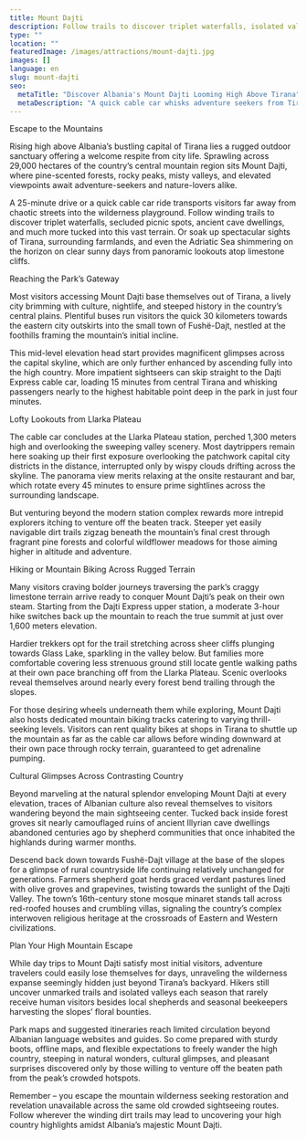 ```yaml
---
title: Mount Dajti
description: Follow trails to discover triplet waterfalls, isolated valleys, ancient ruins and spectacular sights of Tirana soaked in from Mount Dajti's panoramic overlooks just beyond the mountain's cable car station.
type: ""
location: ""
featuredImage: /images/attractions/mount-dajti.jpg
images: []
language: en
slug: mount-dajti
seo:
  metaTitle: "Discover Albania's Mount Dajti Looming High Above Tirana"
  metaDescription: "A quick cable car whisks adventure seekers from Tirana up to Mount Dajti overflowing with hiking trails, sightseeing peaks and outdoor escapes from the city."
---
```


Escape to the Mountains

Rising high above Albania’s bustling capital of Tirana lies a rugged outdoor sanctuary offering a welcome respite from city life. Sprawling across 29,000 hectares of the country’s central mountain region sits Mount Dajti, where pine-scented forests, rocky peaks, misty valleys, and elevated viewpoints await adventure-seekers and nature-lovers alike.

A 25-minute drive or a quick cable car ride transports visitors far away from chaotic streets into the wilderness playground. Follow winding trails to discover triplet waterfalls, secluded picnic spots, ancient cave dwellings, and much more tucked into this vast terrain. Or soak up spectacular sights of Tirana, surrounding farmlands, and even the Adriatic Sea shimmering on the horizon on clear sunny days from panoramic lookouts atop limestone cliffs.

Reaching the Park’s Gateway

Most visitors accessing Mount Dajti base themselves out of Tirana, a lively city brimming with culture, nightlife, and steeped history in the country’s central plains. Plentiful buses run visitors the quick 30 kilometers towards the eastern city outskirts into the small town of Fushë-Dajt, nestled at the foothills framing the mountain’s initial incline.

This mid-level elevation head start provides magnificent glimpses across the capital skyline, which are only further enhanced by ascending fully into the high country. More impatient sightseers can skip straight to the Dajti Express cable car, loading 15 minutes from central Tirana and whisking passengers nearly to the highest habitable point deep in the park in just four minutes.

Lofty Lookouts from Llarka Plateau

The cable car concludes at the Llarka Plateau station, perched 1,300 meters high and overlooking the sweeping valley scenery. Most daytrippers remain here soaking up their first exposure overlooking the patchwork capital city districts in the distance, interrupted only by wispy clouds drifting across the skyline. The panorama view merits relaxing at the onsite restaurant and bar, which rotate every 45 minutes to ensure prime sightlines across the surrounding landscape.

But venturing beyond the modern station complex rewards more intrepid explorers itching to venture off the beaten track. Steeper yet easily navigable dirt trails zigzag beneath the mountain’s final crest through fragrant pine forests and colorful wildflower meadows for those aiming higher in altitude and adventure.

Hiking or Mountain Biking Across Rugged Terrain

Many visitors craving bolder journeys traversing the park’s craggy limestone terrain arrive ready to conquer Mount Dajti’s peak on their own steam. Starting from the Dajti Express upper station, a moderate 3-hour hike switches back up the mountain to reach the true summit at just over 1,600 meters elevation.

Hardier trekkers opt for the trail stretching across sheer cliffs plunging towards Glass Lake, sparkling in the valley below. But families more comfortable covering less strenuous ground still locate gentle walking paths at their own pace branching off from the Llarka Plateau. Scenic overlooks reveal themselves around nearly every forest bend trailing through the slopes.

For those desiring wheels underneath them while exploring, Mount Dajti also hosts dedicated mountain biking tracks catering to varying thrill-seeking levels. Visitors can rent quality bikes at shops in Tirana to shuttle up the mountain as far as the cable car allows before winding downward at their own pace through rocky terrain, guaranteed to get adrenaline pumping.

Cultural Glimpses Across Contrasting Country

Beyond marveling at the natural splendor enveloping Mount Dajti at every elevation, traces of Albanian culture also reveal themselves to visitors wandering beyond the main sightseeing center. Tucked back inside forest groves sit nearly camouflaged ruins of ancient Illyrian cave dwellings abandoned centuries ago by shepherd communities that once inhabited the highlands during warmer months.

Descend back down towards Fushë-Dajt village at the base of the slopes for a glimpse of rural countryside life continuing relatively unchanged for generations. Farmers shepherd goat herds graced verdant pastures lined with olive groves and grapevines, twisting towards the sunlight of the Dajti Valley. The town’s 16th-century stone mosque minaret stands tall across red-roofed houses and crumbling villas, signaling the country’s complex interwoven religious heritage at the crossroads of Eastern and Western civilizations.

Plan Your High Mountain Escape

While day trips to Mount Dajti satisfy most initial visitors, adventure travelers could easily lose themselves for days, unraveling the wilderness expanse seemingly hidden just beyond Tirana’s backyard. Hikers still uncover unmarked trails and isolated valleys each season that rarely receive human visitors besides local shepherds and seasonal beekeepers harvesting the slopes’ floral bounties.

Park maps and suggested itineraries reach limited circulation beyond Albanian language websites and guides. So come prepared with sturdy boots, offline maps, and flexible expectations to freely wander the high country, steeping in natural wonders, cultural glimpses, and pleasant surprises discovered only by those willing to venture off the beaten path from the peak’s crowded hotspots.

Remember – you escape the mountain wilderness seeking restoration and revelation unavailable across the same old crowded sightseeing routes. Follow wherever the winding dirt trails may lead to uncovering your high country highlights amidst Albania’s majestic Mount Dajti.


